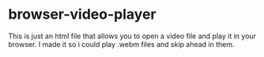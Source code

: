 # browser-video-player
This is just an html file that allows you to open a video file and play it in your browser. I made it so i could play .webm files and skip ahead in them. 
